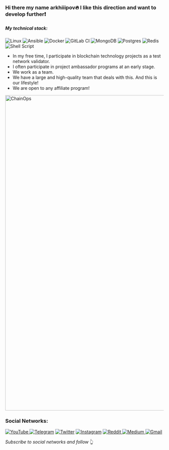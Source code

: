 ### Hi there my name arkhiiipov:fire: I like this direction and want to develop further:exclamation:

##### My technical stack:

![Linux](https://img.shields.io/badge/Linux-FCC624?style=for-the-badge&logo=linux&logoColor=black)
![Ansible](https://img.shields.io/badge/ansible-%231A1918.svg?style=for-the-badge&logo=ansible&logoColor=white)
![Docker](https://img.shields.io/badge/docker-%230db7ed.svg?style=for-the-badge&logo=docker&logoColor=white)
![GitLab CI](https://img.shields.io/badge/gitlab%20ci-%23181717.svg?style=for-the-badge&logo=gitlab&logoColor=green)
![MongoDB](https://img.shields.io/badge/MongoDB-%234ea94b.svg?style=for-the-badge&logo=mongodb&logoColor=white)
![Postgres](https://img.shields.io/badge/postgres-%23316192.svg?style=for-the-badge&logo=postgresql&logoColor=white)
![Redis](https://img.shields.io/badge/redis-%23DD0031.svg?style=for-the-badge&logo=redis&logoColor=white)
![Shell Script](https://img.shields.io/badge/shell_script-%23121011.svg?style=for-the-badge&logo=gnu-bash&logoColor=white)
* In my free time, I participate in blockchain technology projects as a test network validator.
* I often participate in project ambassador programs at an early stage.
* We work as a team.
* We have a large and high-quality team that deals with this. And this is our lifestyle! 
* We are open to any affiliate program!

<img src="https://media.giphy.com/media/vd3gFQKHEe92rEdsy3/giphy.gif" alt="ChainOps"  width="1000" />

### Social Networks:

<a href="https://www.youtube.com/channel/UCEAO6OZPcjETC5oq9AEj-nA">![YouTube](https://img.shields.io/badge/ChainOps-%23FF0000.svg?style=for-the-badge&logo=YouTube&logoColor=white) </a>
<a href="https://t.me/ChainOps">![Telegram](https://img.shields.io/badge/Telegram-2CA5E0?style=for-the-badge&logo=telegram&logoColor=white)</a>
<a href="https://twitter.com/ChainOps_">![Twitter](https://img.shields.io/badge/Twitter-%231DA1F2.svg?style=for-the-badge&logo=Twitter&logoColor=white)</a>
<a href="https://www.instagram.com/arkhiiipov/">![Instagram](https://img.shields.io/badge/Instagram-%23E4405F.svg?style=for-the-badge&logo=Instagram&logoColor=white)</a>
<a href="https://www.reddit.com/user/ArkhipovAleksandr">![Reddit](https://img.shields.io/badge/Reddit-FF4500?style=for-the-badge&logo=reddit&logoColor=white)
<a href="https://medium.com/@ChainOps">![Medium](https://img.shields.io/badge/Medium-12100E?style=for-the-badge&logo=medium&logoColor=white)
<a href="mailto:arkhipovvv1996@gmail.com">![Gmail](https://img.shields.io/badge/Gmail-D14836?style=for-the-badge&logo=gmail&logoColor=white)</a>

*Subscribe to social networks and follow* :point_up_2:
  
  
